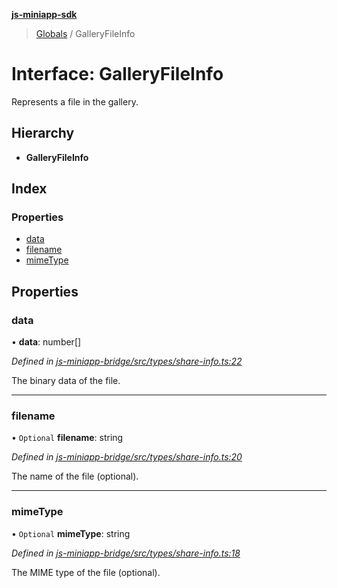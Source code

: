 **[js-miniapp-sdk](../README.md)**

> [Globals](../README.md) / GalleryFileInfo

# Interface: GalleryFileInfo

Represents a file in the gallery.

## Hierarchy

* **GalleryFileInfo**

## Index

### Properties

* [data](galleryfileinfo.md#data)
* [filename](galleryfileinfo.md#filename)
* [mimeType](galleryfileinfo.md#mimetype)

## Properties

### data

•  **data**: number[]

*Defined in [js-miniapp-bridge/src/types/share-info.ts:22](https://github.com/rakutentech/js-miniapp/blob/b0ef4a6/js-miniapp-bridge/src/types/share-info.ts#L22)*

The binary data of the file.

___

### filename

• `Optional` **filename**: string

*Defined in [js-miniapp-bridge/src/types/share-info.ts:20](https://github.com/rakutentech/js-miniapp/blob/b0ef4a6/js-miniapp-bridge/src/types/share-info.ts#L20)*

The name of the file (optional).

___

### mimeType

• `Optional` **mimeType**: string

*Defined in [js-miniapp-bridge/src/types/share-info.ts:18](https://github.com/rakutentech/js-miniapp/blob/b0ef4a6/js-miniapp-bridge/src/types/share-info.ts#L18)*

The MIME type of the file (optional).
